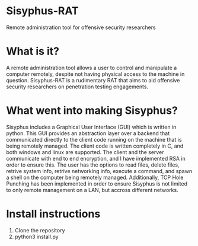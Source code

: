 # Sisyphus-RAT
Remote administration tool for offensive security researchers

# What is it?
A remote administration tool allows a user to control and manipulate a computer remotely, despite not having physical access to the machine in question. Sisyphus-RAT is a rudimentary RAT that aims to aid offensive security researchers on penetration testing engagements. 

# What went into making Sisyphus?
Sisyphus includes a Graphical User Interface (GUI) which is written in python. This GUI provides an abstraction layer over a backend that communicated directly to the client code running on the machine that is being remotely managed. The client code is written completely in C, and both windows and linux are supported. The client and the server communicate with end to end encryption, and I have implemented RSA in order to ensure this. The user has the options to read files, delete files, retrive system info, retrive networking info, execute a command, and spawn a shell on the computer being remotely managed. Additionally, TCP Hole Punching has been implemented in order to ensure Sisyphus is not limited to only remote management on a LAN, but accross different networks.

# Install instructions
1) Clone the repository
2) python3 install.py
